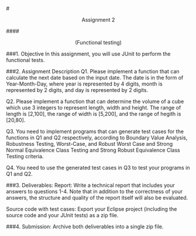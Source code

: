 #<center>Assignment 2</center>

####<center>(Functional testing)</center>

###1. Objective
In this assignment, you will use JUnit to perform the functional tests.


###2. Assignment Description
Q1. Please implement a function that can calculate the next date based on the input date.  The date is in the form of Year-Month-Day, where year is represented by 4 digits, month is represented by 2 digits, and day is represented by 2 digits.


Q2. Please implement a function that can determine the volume of a cube which use 3 integers to represent length, width and height. The range of length is [2,100], the range of width is [5,200], and the range of hegith is [20,80].


Q3. You need to implement programs that can generate test cases for the functions in Q1 and Q2 respectively, according to Boundary Value Analysis, Robustness Testing, Worst-Case, and Robust Worst Case and Strong Normal Equivalence Class Testing and Strong Robust Equivalence Class Testing criteria.


Q4. You need to use the generated test cases in Q3 to test your programs in Q1 and Q2.

###3. Deliverables:
Report: Write a technical report that includes your answers to questions 1-4. Note that in addition to the correctness of your answers, the structure and quality of the report itself will also be evaluated.

Source code with test cases: Export your Eclipse project (including the source code and your JUnit tests) as a zip file.

###4. Submission:
Archive both deliverables into a single zip file.